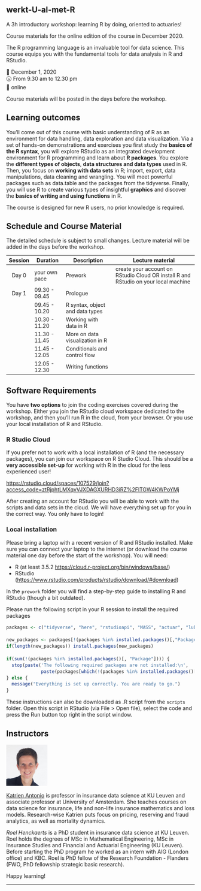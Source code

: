 
## werkt-U-al-met-R

A 3h introductory workshop: learning R by doing, oriented to actuaries\!

Course materials for the online edition of the course in December 2020.

The R programming language is an invaluable tool for data science. This
course equips you with the fundamental tools for data analysis in R and
RStudio.

📆 December 1, 2020 <br> 🕠 From 9.30 am to 12.30 pm <br> 📌 online

Course materials will be posted in the days before the workshop.

## Learning outcomes

You’ll come out of this course with basic understanding of R as an
environment for data handling, data exploration and data visualization.
Via a set of hands-on demonstrations and exercises you first study the
**basics of the R syntax**, you will explore RStudio as an integrated
development environment for R programming and learn about **R
packages**. You explore the **different types of objects**, **data
structures and data types** used in R. Then, you focus on **working with
data sets** in R; import, export, data manipulations, data cleaning and
wrangling. You will meet powerful packages such as data.table and the
packages from the tidyverse. Finally, you will use R to create various
types of insightful **graphics** and discover the **basics of writing
and using functions** in R.

The course is designed for new R users, no prior knowledge is required.

## Schedule and Course Material

The detailed schedule is subject to small changes. Lecture material will
be added in the days before the workshop.

| Session | Duration      | Description                     | Lecture material                                                                    |
| :-----: | ------------- | ------------------------------- | ----------------------------------------------------------------------------------- |
|  Day 0  | your own pace | Prework                         | create your account on RStudio Cloud OR install R and RStudio on your local machine |
|  Day 1  | 09.30 - 09.45 | Prologue                        |                                                                                     |
|         | 09.45 - 10.20 | R syntax, object and data types |                                                                                     |
|         | 10.30 - 11.20 | Working with data in R          |                                                                                     |
|         | 11.30 - 11.45 | More on data visualization in R |                                                                                     |
|         | 11.45 - 12.05 | Conditionals and control flow   |                                                                                     |
|         | 12.05 - 12.30 | Writing functions               |                                                                                     |

## Software Requirements

You have **two options** to join the coding exercises covered during the
workshop. Either you join the RStudio cloud workspace dedicated to the
workshop, and then you’ll run R in the cloud, from your browser. Or you
use your local installation of R and RStudio.

### R Studio Cloud

If you prefer not to work with a local installation of R (and the
necessary packages), you can join our workspace on R Studio Cloud. This
should be a **very accessible set-up** for working with R in the cloud
for the less experienced user\!

<https://rstudio.cloud/spaces/107529/join?access_code=ztRjphtLMXqvVJXDAGXURHD3iRZ%2FlTGW4KWPoYMj>

After creating an account for RStudio you will be able to work with the
scripts and data sets in the cloud. We will have everything set up for
you in the correct way. You only have to login\!

### Local installation

Please bring a laptop with a recent version of R and RStudio installed.
Make sure you can connect your laptop to the internet (or download the
course material one day before the start of the workshop). You will
need:

  - R (at least 3.5.2 <https://cloud.r-project.org/bin/windows/base/>)
  - RStudio
    (<https://www.rstudio.com/products/rstudio/download/#download>)

In the `prework` folder you will find a step-by-step guide to installing
R and RStudio (though a bit outdated).

Please run the following script in your R session to install the
required packages

``` r
packages <- c("tidyverse", "here", "rstudioapi", "MASS", "actuar", "lubridate", "readr", "readxl", "haven")

new_packages <- packages[!(packages %in% installed.packages()[,"Package"])]
if(length(new_packages)) install.packages(new_packages)

if(sum(!(packages %in% installed.packages()[, "Package"]))) {
  stop(paste('The following required packages are not installed:\n', 
             paste(packages[which(!(packages %in% installed.packages()[, "Package"]))], collapse = ', ')));
} else {
  message("Everything is set up correctly. You are ready to go.")
}
```

These instructions can also be downloaded as .R script from the
`scripts` folder. Open this script in RStudio (via File \> Open file),
select the code and press the Run button top right in the script window.

## Instructors

<img src="image/Katrien.jpg" width="110"/>

<p align="justify">

[Katrien Antonio](https://katrienantonio.github.io/) is professor in
insurance data science at KU Leuven and associate professor at
University of Amsterdam. She teaches courses on data science for
insurance, life and non-life insurance mathematics and loss models.
Research-wise Katrien puts focus on pricing, reserving and fraud
analytics, as well as mortality dynamics.

</p>

<p align="justify">

*Roel Henckaerts* is a PhD student in insurance data science at KU
Leuven. Roel holds the degrees of MSc in Mathematical Engineering, MSc
in Insurance Studies and Financial and Actuarial Engineering (KU
Leuven). Before starting the PhD program he worked as an intern with AIG
(London office) and KBC. Roel is PhD fellow of the Research Foundation -
Flanders (FWO, PhD fellowship strategic basic research).

</p>

Happy learning\!

-----
